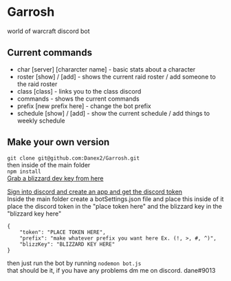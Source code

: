 # Garrosh
world of warcraft discord bot

## Current commands  
* char [server] [chararcter name] - basic stats about a character  
* roster [show] / [add] - shows the current raid roster / add someone to the raid roster    
* class [class] - links you to the class discord  
* commands - shows the current commands  
* prefix [new prefix here] - change the bot prefix
* schedule [show] / [add] - show the current schedule / add things to weekly schedule

## Make your own version
```git clone git@github.com:Danex2/Garrosh.git```  
then inside of the main folder   
```npm install```    
[Grab a blizzard dev key from here](https://dev.battle.net/)  

[Sign into discord and create an app and get the discord token](https://discordapp.com/developers/docs/intro)    
Inside the main folder create a botSettings.json file and place this inside of it
place the discord token in the "place token here" and the blizzard key in the "blizzard key here"  
```
{
    "token": "PLACE TOKEN HERE",
    "prefix": "make whatever prefix you want here Ex. (!, >, #, ^)",
    "blizzKey": "BLIZZARD KEY HERE"
}
```
then just run the bot by running `nodemon bot.js`  
that should be it, if you have any problems dm me on discord. dane#9013
